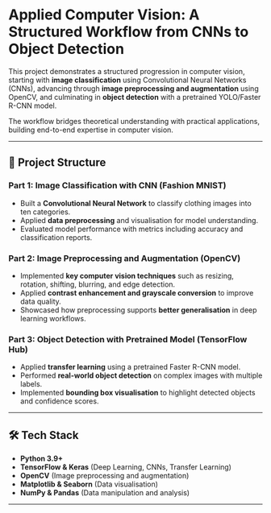 # Applied Computer Vision: A Structured Workflow from CNNs to Object Detection

This project demonstrates a structured progression in computer vision, starting with **image classification** using Convolutional Neural Networks (CNNs), advancing through **image preprocessing and augmentation** using OpenCV, and culminating in **object detection** with a pretrained YOLO/Faster R-CNN model.  

The workflow bridges theoretical understanding with practical applications, building end-to-end expertise in computer vision.

---

## 🔎 Project Structure

### Part 1: Image Classification with CNN (Fashion MNIST)
- Built a **Convolutional Neural Network** to classify clothing images into ten categories.  
- Applied **data preprocessing** and visualisation for model understanding.  
- Evaluated model performance with metrics including accuracy and classification reports.  

### Part 2: Image Preprocessing and Augmentation (OpenCV)
- Implemented **key computer vision techniques** such as resizing, rotation, shifting, blurring, and edge detection.  
- Applied **contrast enhancement and grayscale conversion** to improve data quality.  
- Showcased how preprocessing supports **better generalisation** in deep learning workflows.  

### Part 3: Object Detection with Pretrained Model (TensorFlow Hub)
- Applied **transfer learning** using a pretrained Faster R-CNN model.  
- Performed **real-world object detection** on complex images with multiple labels.  
- Implemented **bounding box visualisation** to highlight detected objects and confidence scores.  

---

## 🛠️ Tech Stack
- **Python 3.9+**  
- **TensorFlow & Keras** (Deep Learning, CNNs, Transfer Learning)  
- **OpenCV** (Image preprocessing and augmentation)  
- **Matplotlib & Seaborn** (Data visualisation)  
- **NumPy & Pandas** (Data manipulation and analysis)  

---
